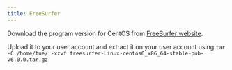 ```yaml
---
title: FreeSurfer
---
```


Download the program version for CentOS from [FreeSurfer
website](https://surfer.nmr.mgh.harvard.edu/fswiki/DownloadAndInstall).

Upload it to your user account and extract it on your user account using
`tar -C /home/tue/`<user>` -xzvf freesurfer-Linux-centos6_x86_64-stable-pub-v6.0.0.tar.gz`